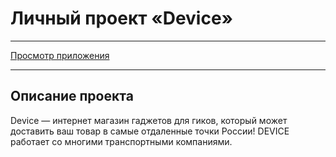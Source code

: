 # Личный проект «Device»

---

[Просмотр приложения](https://aggressive-curve.surge.sh)

---

## Описание проекта

Device — интернет магазин гаджетов для гиков, который может доставить ваш товар в самые отдаленные точки России! DEVICE работает со многими транспортными компаниями.